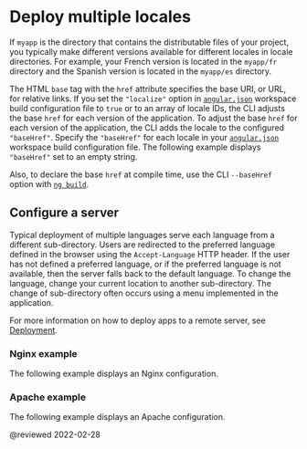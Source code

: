 # Deploy multiple locales

If `myapp` is the directory that contains the distributable files of your project, you typically make different versions available for different locales in locale directories.
For example, your French version is located in the `myapp/fr` directory and the Spanish version is located in the `myapp/es` directory.

The HTML `base` tag with the `href` attribute specifies the base URI, or URL, for relative links.
If you set the `"localize"` option in [`angular.json`][AioGuideWorkspaceConfig] workspace build configuration file to `true` or to an array of locale IDs, the CLI adjusts the base `href` for each version of the application.
To adjust the base `href` for each version of the application, the CLI adds the locale to the configured `"baseHref"`.
Specify the `"baseHref"` for each locale in your [`angular.json`][AioGuideWorkspaceConfig] workspace build configuration file.
The following example displays `"baseHref"` set to an empty string.

<code-example header="angular.json" path="i18n/angular.json" region="i18n-baseHref"></code-example>

Also, to declare the base `href` at compile time, use the CLI `--baseHref` option with [`ng build`][AioCliBuild].

## Configure a server

Typical deployment of multiple languages serve each language from a different sub-directory.
Users are redirected to the preferred language defined in the browser using the `Accept-Language` HTTP header.
If the user has not defined a preferred language, or if the preferred language is not available, then the server falls back to the default language.
To change the language, change your current location to another sub-directory.
The change of sub-directory often occurs using a menu implemented in the application.

<div class="alert is-helpful">

For more information on how to deploy apps to a remote server, see [Deployment][AioGuideDeployment].

</div>

### Nginx example

The following example displays an Nginx configuration.

<code-example path="i18n/doc-files/nginx.conf" language="nginx"></code-example>

### Apache example

The following example displays an Apache configuration.

<code-example path="i18n/doc-files/apache2.conf" language="apache"></code-example>

<!-- links -->

[AioCliBuild]: cli/build "ng build | CLI | Angular"

[AioGuideDeployment]: guide/deployment "Deployment | Angular"

[AioGuideWorkspaceConfig]: guide/workspace-config "Angular workspace configuration | Angular"

<!-- external links -->

<!-- end links -->

@reviewed 2022-02-28
